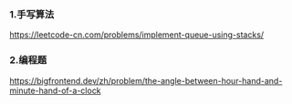 
### 1.手写算法

https://leetcode-cn.com/problems/implement-queue-using-stacks/


### 2.编程题

https://bigfrontend.dev/zh/problem/the-angle-between-hour-hand-and-minute-hand-of-a-clock

